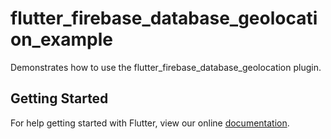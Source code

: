 # flutter_firebase_database_geolocation_example

Demonstrates how to use the flutter_firebase_database_geolocation plugin.

## Getting Started

For help getting started with Flutter, view our online
[documentation](http://flutter.io/).
